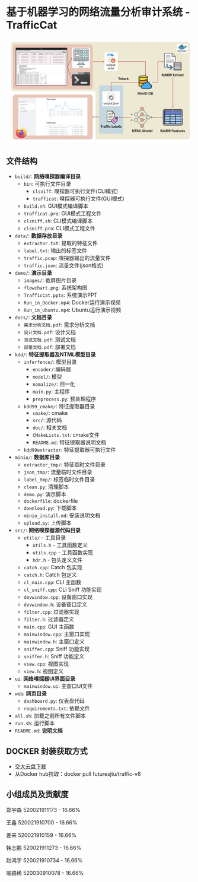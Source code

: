 # 基于机器学习的网络流量分析审计系统 - TrafficCat

![flowchart](./demo/flowchart.png)

## 文件结构
* `build/`: **网络嗅探器编译目录**
    * `bin`: 可执行文件目录
        * `clsniff`: 嗅探器可执行文件(CLI模式)
        * `trafficat`: 嗅探器可执行文件(GUI模式)
    * `build.sh`: GUI模式编译脚本
    * `trafficat.pro`: GUI模式工程文件
    * `clsniff.sh`: CLI模式编译脚本
    * `clsniff.pro`: CLI模式工程文件
* `data/`: **数据存放目录**
    * `extractor.txt`: 提取的特征文件
    * `label.txt`: 输出的标签文件
    * `traffic.pcap`: 嗅探器输出的流量文件
    * `traffic.json`: 流量文件(json格式)
* `demo/`: **演示目录**
    * `images/`: 截屏图片目录
    * `flowchart.png`: 系统架构图
    * `TrafficCat.pptx`: 系统演示PPT
    * `Run_in_Docker.mp4`: Docker运行演示视频
    * `Run_in_Ubuntu.mp4`: Ubuntu运行演示视频
* `docs/`: **文档目录**
    * `需求分析文档.pdf`: 需求分析文档
    * `设计文档.pdf`: 设计文档
    * `测试文档.pdf`: 测试文档
    * `部署文档.pdf`: 部署文档
* `kdd/`: **特征提取器及NTML模型目录**
    * `inferfence/`: 模型目录
        * `encoder/`:编码器
        * `model/`: 模型
        * `nomalize/`: 归一化
        * `main.py`: 主程序
        * `preprocess.py`: 预处理程序
    * `kdd99_cmake/`: 特征提取器目录
        * `cmake/`: cmake
        * `src/`: 源代码
        * `doc/`: 相关文档
        * `CMakeLists.txt`: cmake文件
        * `README.md`: 特征提取器说明文档
    * `kdd99extractor`: 特征提取器可执行文件
* `minio/`: **数据库目录**
    * `extractor_tmp/`: 特征临时文件目录
    * `json_tmp/`: 流量临时文件目录
    * `label_tmp/`: 标签临时文件目录
    * `clean.py`: 清理脚本
    * `demo.py`: 演示脚本
    * `dockerfile`: dockerfile
    * `download.py`: 下载脚本
    * `minio_install.md`: 安装说明文档
    * `upload.py`: 上传脚本
* `src/`: **网络嗅探器源代码目录**
    * `utils/` - 工具目录
        * `utils.h` - 工具函数定义
        * `utils.cpp` - 工具函数实现
        * `hdr.h` - 包头定义文件
    * `catch.cpp`: Catch 包实现
    * `catch.h`: Catch 包定义
    * `cl_main.cpp`: CLI 主函数
    * `cl_sniff.cpp`: CLI Sniff 功能实现
    * `devwindow.cpp`: 设备窗口实现
    * `devwindow.h`: 设备窗口定义
    * `filter.cpp`: 过滤器实现
    * `filter.h`: 过滤器定义
    * `main.cpp`: GUI 主函数
    * `mainwindow.cpp`: 主窗口实现
    * `mainwindow.h`: 主窗口定义
    * `sniffer.cpp`: Sniff 功能实现
    * `sniffer.h`: Sniff 功能定义
    * `view.cpp`: 视图实现
    * `view.h`: 视图定义
* `ui`: **网络嗅探器UI界面目录**
    * `mainwindow.ui`: 主窗口UI文件
* `web`: **网页目录**
    * `dashboard.py`: 仪表盘代码
    * `requirements.txt`: 依赖文件
* `all.sh`: 加载之前所有文件脚本
* `run.sh`: 运行脚本
* `README.md`: **说明文档**

## DOCKER 封装获取方式
* [交大云盘下载](https://jbox.sjtu.edu.cn/l/U1Mduw)
* 从Docker hub拉取：docker pull futuresjtu/traffic-v6


## 小组成员及贡献度

郑宇森 520021911173 - 16.66%

王鑫   520021910700 - 16.66%

姜来   520021910159 - 16.66%

韩志鹏 520021911273 - 16.66%

赵鸿宇 520021910734 - 16.66%

喻路稀 520030910078 - 16.66%
